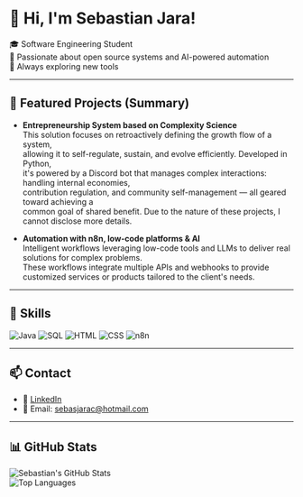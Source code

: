 # 👋 Hi, I'm Sebastian Jara!

🎓 Software Engineering Student  
🔧 Passionate about open source systems and AI-powered automation  
🧠 Always exploring new tools

---

## 🚀 Featured Projects (Summary)

- **Entrepreneurship System based on Complexity Science**  
  This solution focuses on retroactively defining the growth flow of a system,  
  allowing it to self-regulate, sustain, and evolve efficiently. Developed in Python,  
  it's powered by a Discord bot that manages complex interactions: handling internal economies,  
  contribution regulation, and community self-management — all geared toward achieving a  
  common goal of shared benefit. Due to the nature of these projects, I cannot disclose more details.

- **Automation with n8n, low-code platforms & AI**  
  Intelligent workflows leveraging low-code tools and LLMs to deliver real solutions for complex problems.  
  These workflows integrate multiple APIs and webhooks to provide customized services or products tailored to the client's needs.

---

## 🧠 Skills

![Java](https://img.shields.io/badge/Java-007396?style=for-the-badge&logo=java&logoColor=white)
![SQL](https://img.shields.io/badge/SQL-4479A1?style=for-the-badge&logo=postgresql&logoColor=white)
![HTML](https://img.shields.io/badge/HTML-E34F26?style=for-the-badge&logo=html5&logoColor=white)
![CSS](https://img.shields.io/badge/CSS-1572B6?style=for-the-badge&logo=css3&logoColor=white)
![n8n](https://img.shields.io/badge/n8n-ff6d00?style=for-the-badge&logo=n8n&logoColor=white)

---

## 📫 Contact

- 💼 [LinkedIn](https://www.linkedin.com/in/sebastian-jara-carpio/)
- 📧 Email: sebasjarac@hotmail.com

---

## 📊 GitHub Stats

![Sebastian's GitHub Stats](https://github-readme-stats.vercel.app/api?username=SebastianJara21&show_icons=true&theme=radical)  
![Top Languages](https://github-readme-stats.vercel.app/api/top-langs/?username=SebastianJara21&layout=compact&theme=radical)
